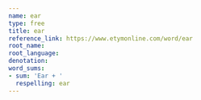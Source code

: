 ```yaml
---
name: ear
type: free
title: ear
reference_link: https://www.etymonline.com/word/ear
root_name: 
root_language: 
denotation: 
word_sums:
- sum: 'Ear + '
  respelling: ear
---
```

